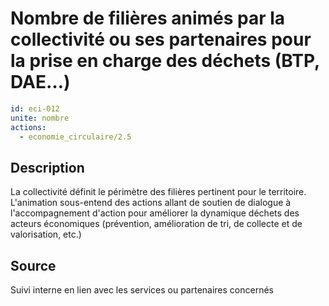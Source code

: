 # Nombre de filières animés par la collectivité ou ses partenaires pour la prise en charge des déchets (BTP, DAE…)
```yaml
id: eci-012
unite: nombre
actions:
  - economie_circulaire/2.5
```
## Description
La collectivité définit le périmètre des filières pertinent pour le territoire. L'animation sous-entend des actions allant de soutien de dialogue à l'accompagnement d'action pour améliorer la dynamique déchets des acteurs économiques (prévention, amélioration de tri, de collecte et de valorisation, etc.)

## Source
Suivi interne en lien avec les services ou partenaires concernés

